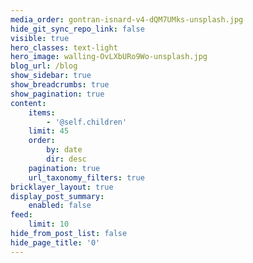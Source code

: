 ```yaml
---
media_order: gontran-isnard-v4-dQM7UMks-unsplash.jpg
hide_git_sync_repo_link: false
visible: true
hero_classes: text-light
hero_image: walling-OvLXbURo9Wo-unsplash.jpg
blog_url: /blog
show_sidebar: true
show_breadcrumbs: true
show_pagination: true
content:
    items:
        - '@self.children'
    limit: 45
    order:
        by: date
        dir: desc
    pagination: true
    url_taxonomy_filters: true
bricklayer_layout: true
display_post_summary:
    enabled: false
feed:
    limit: 10
hide_from_post_list: false
hide_page_title: '0'
---
```


